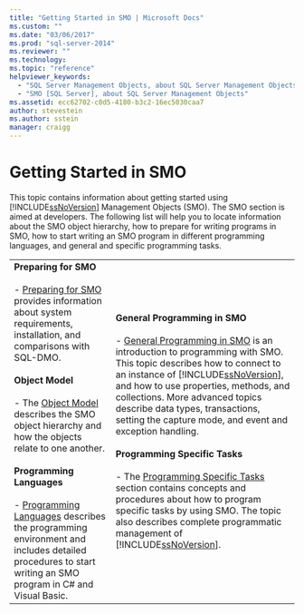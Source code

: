 ```yaml
---
title: "Getting Started in SMO | Microsoft Docs"
ms.custom: ""
ms.date: "03/06/2017"
ms.prod: "sql-server-2014"
ms.reviewer: ""
ms.technology: 
ms.topic: "reference"
helpviewer_keywords: 
  - "SQL Server Management Objects, about SQL Server Management Objects"
  - "SMO [SQL Server], about SQL Server Management Objects"
ms.assetid: ecc62702-c0d5-4180-b3c2-16ec5030caa7
author: stevestein
ms.author: sstein
manager: craigg
---
```

# Getting Started in SMO
  This topic contains information about getting started using [!INCLUDE[ssNoVersion](../../includes/ssnoversion-md.md)] Management Objects (SMO). The SMO section is aimed at developers. The following list will help you to locate information about the SMO object hierarchy, how to prepare for writing programs in SMO, how to start writing an SMO program in different programming languages, and general and specific programming tasks.  
  
|||  
|-|-|  
|**Preparing for SMO**<br /><br /> -   [Preparing for SMO](../../database-engine/dev-guide/preparing-to-use-smo.md) provides information about system requirements, installation, and comparisons with SQL-DMO.<br /><br /> **Object Model**<br /><br /> -   The [Object Model](smo-object-model.md) describes the SMO object hierarchy and how the objects relate to one another.<br /><br /> **Programming Languages**<br /><br /> -   [Programming Languages](smo-programming-languages.md) describes the programming environment and includes detailed procedures to start writing an SMO program in C# and Visual Basic.|**General Programming in SMO**<br /><br /> -   [General Programming in SMO](create-program/creating-smo-programs.md) is an introduction to programming with SMO. This topic describes how to connect to an instance of [!INCLUDE[ssNoVersion](../../includes/ssnoversion-md.md)], and how to use properties, methods, and collections. More advanced topics describe data types, transactions, setting the capture mode, and event and exception handling.<br /><br /> **Programming Specific Tasks**<br /><br /> -   The [Programming Specific Tasks](tasks/programming-specific-tasks.md) section contains concepts and procedures about how to program specific tasks by using SMO. The topic also describes complete programmatic management of [!INCLUDE[ssNoVersion](../../includes/ssnoversion-md.md)].|  
  
  
